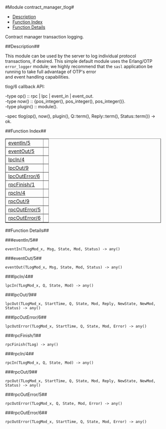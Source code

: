 

#Module contract_manager_tlog#
* [Description](#description)
* [Function Index](#index)
* [Function Details](#functions)


Contract manager transaction logging.

<a name="description"></a>

##Description##




This module can be used by the server to log individual protocol
transactions, if desired.  This simple default module uses the
Erlang/OTP `error_logger` module; we highly recommend that the
`sasl` application be running to take full advantage of OTP's error  
and event handling capabilities.



tlog/6 callback API:



-type op() :: rpc | lpc | event_in | event_out.  
-type now() :: {pos_integer(), pos_integer(), pos_integer()}.  
-type plugin() :: module().

-spec tlog(op(), now(), plugin(), Q::term(), Reply::term(), Status::term()) -> ok.
<a name="index"></a>

##Function Index##


<table width="100%" border="1" cellspacing="0" cellpadding="2" summary="function index"><tr><td valign="top"><a href="#eventIn-5">eventIn/5</a></td><td></td></tr><tr><td valign="top"><a href="#eventOut-5">eventOut/5</a></td><td></td></tr><tr><td valign="top"><a href="#lpcIn-4">lpcIn/4</a></td><td></td></tr><tr><td valign="top"><a href="#lpcOut-9">lpcOut/9</a></td><td></td></tr><tr><td valign="top"><a href="#lpcOutError-6">lpcOutError/6</a></td><td></td></tr><tr><td valign="top"><a href="#rpcFinish-1">rpcFinish/1</a></td><td></td></tr><tr><td valign="top"><a href="#rpcIn-4">rpcIn/4</a></td><td></td></tr><tr><td valign="top"><a href="#rpcOut-9">rpcOut/9</a></td><td></td></tr><tr><td valign="top"><a href="#rpcOutError-5">rpcOutError/5</a></td><td></td></tr><tr><td valign="top"><a href="#rpcOutError-6">rpcOutError/6</a></td><td></td></tr></table>


<a name="functions"></a>

##Function Details##

<a name="eventIn-5"></a>

###eventIn/5##




`eventIn(TLogMod_x, Msg, State, Mod, Status) -> any()`

<a name="eventOut-5"></a>

###eventOut/5##




`eventOut(TLogMod_x, Msg, State, Mod, Status) -> any()`

<a name="lpcIn-4"></a>

###lpcIn/4##




`lpcIn(TLogMod_x, Q, State, Mod) -> any()`

<a name="lpcOut-9"></a>

###lpcOut/9##




`lpcOut(TLogMod_x, StartTime, Q, State, Mod, Reply, NewState, NewMod, Status) -> any()`

<a name="lpcOutError-6"></a>

###lpcOutError/6##




`lpcOutError(TLogMod_x, StartTime, Q, State, Mod, Error) -> any()`

<a name="rpcFinish-1"></a>

###rpcFinish/1##




`rpcFinish(TLog) -> any()`

<a name="rpcIn-4"></a>

###rpcIn/4##




`rpcIn(TLogMod_x, Q, State, Mod) -> any()`

<a name="rpcOut-9"></a>

###rpcOut/9##




`rpcOut(TLogMod_x, StartTime, Q, State, Mod, Reply, NewState, NewMod, Status) -> any()`

<a name="rpcOutError-5"></a>

###rpcOutError/5##




`rpcOutError(TLogMod_x, Q, State, Mod, Error) -> any()`

<a name="rpcOutError-6"></a>

###rpcOutError/6##




`rpcOutError(TLogMod_x, StartTime, Q, State, Mod, Error) -> any()`

